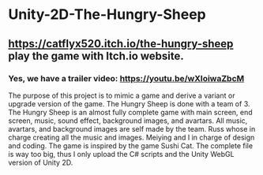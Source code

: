 # Unity-2D-The-Hungry-Sheep
## https://catflyx520.itch.io/the-hungry-sheep  play the game with Itch.io website.
### Yes, we have a trailer video: https://youtu.be/wXIoiwaZbcM
The purpose of this project is to mimic a game and derive a variant or upgrade version of the game.
The Hungry Sheep is done with a team of 3. 
The Hungry Sheep is an almost fully complete game with main screen, end screen, music, sound effect, background images, and avartars. 
All music, avartars, and background images are self made by the team.
Russ whose in charge creating all the music and images. Meiying and I in charge of design and coding. 
The game is inspired by the game Sushi Cat.
The complete file is way too big, thus I only upload the C# scripts and the Unity WebGL version of Unity 2D.

